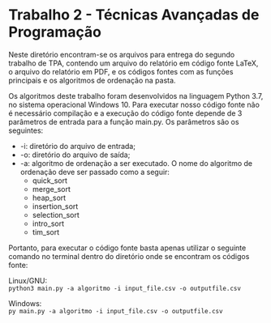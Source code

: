 # Trabalho 2 - Técnicas Avançadas de Programação

Neste diretório encontram-se os arquivos para entrega do segundo trabalho de TPA, contendo um arquivo do relatório em código fonte LaTeX, o arquivo do relatório em PDF, e os códigos fontes com as funções principais e os algoritmos de ordenação na pasta.

Os algoritmos deste trabalho foram desenvolvidos na linguagem Python 3.7, no sistema operacional Windows 10. Para executar nosso código fonte não é necessário compilação e a execução do código fonte depende  de  3 parâmetros de entrada para a função main.py. Os parâmetros são os seguintes: 
- -i: diretório do arquivo de entrada;
- -o: diretório do arquivo de saída;
- -a: algoritmo de ordenação a ser executado. O nome do algoritmo de ordenação deve ser passado como a seguir:
	- quick_sort
	- merge_sort
	- heap_sort
	- insertion_sort
	- selection_sort
	- intro_sort
	- tim_sort

Portanto, para executar o código fonte basta apenas utilizar o seguinte comando no terminal dentro do diretório onde se encontram os códigos fonte:

Linux/GNU: <br>
`python3 main.py -a algoritmo -i input_file.csv -o outputfile.csv`

Windows:<br>
`py main.py -a algoritmo -i input_file.csv -o outputfile.csv`